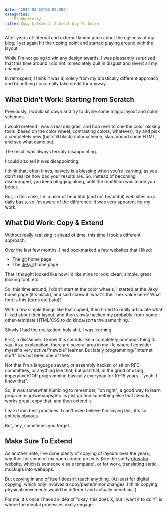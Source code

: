 ```yaml
---
date: "2014-02-03T00:00:00Z"
categories:
  - Productivity
title: Copy & Extend, A Great Way To Learn
---
```



After years of internal and external lamentation about the ugliness of my blog, I yet again hit the tipping point and started playing around with the layout.

While I'm not going to win any design awards, I was pleasantly surprised that this time around I did not immediately quit in disgust and revert all my changes.

In retrospect, I think it was a) solely from my drastically different approach, and b) nothing I can really take credit for anyway.

What Didn't Work: Starting from Scratch
---------------------------------------

Previously, I would sit down and try to divine some magic layout and color schemes.

I would pretend I was a real designer, and hop over to one the color picking tools (based on the color wheel, contrasting colors, whatever), try and pick a completely new (but still black) color scheme, slap around some HTML, and see what came out.

The result was always terribly disappointing.

I could also tell it was disappointing.

I think that, often times, naivety is a blessing when you're learning, as you don't realize how bad your results are. So, instead of becoming discouraged, you keep plugging along, until the repetition was made you better.

But, in this case, I'm a user of beautiful (and not beautiful) web sites on a daily basis, so I'm aware of the difference. It was very apparent for my work.

What Did Work: Copy & Extend
----------------------------

Without really realizing it ahead of time, this time I took a different approach.

Over the last few months, I had bookmarked a few websites that I liked:

* The [git](http://git-scm.com/) home page
* The [Jekyll](http://jekyllrb.com/docs/home/) home page

That I thought looked like how I'd like mine to look: clean, simple, great looking font, etc.

So, this time around, I didn't start at the color wheels, I started at the Jekyll home page (it's black), and said screw it, what's their hex value here? What font is this (turns out Lato)?

With a few simple things like that copied, then I tried to really articulate what I liked about their layout, and then slowly hacked my probably-from-some-other-template HTML/CSS to do kinda/sorta the same thing.

Slowly I had the realization: holy shit, I was learning.

First, a disclaimer: I know this sounds like a completely pompous thing to say. As a explanation, there are several area in my life where I consider myself a very active/"newbie" learner. But lately programming/"Internet stuff" has not been one of them.

Not that I'm a language savant, or assembly hacker, or sit on RFC committees, or anything like that; but just that, in the grind of using imperative/OOP programming basically everyday for 10-15 years..."yeah, I know that".

So, it was somewhat humbling to remember, "oh right", a good way to learn programming/webapps/etc. is just go find something else that already works great, copy that, and then extend it.

Learn from best practices. I can't even believe I'm saying this, it's so entirely obvious.

But, hey, sometimes you forget.

Make Sure To Extend
-------------------

As another note, I've done plenty of copying of layouts over the years; whether for some of my open source projects (like the spiffy [dtonator](http://www.dtonator.org) website, which is someone else's template), or for work, translating static mockups into webapps.

But copying in and of itself doesn't teach anything. (At least for digital copying, which only involves a copy/paste/minor changes; I think copying physical movements would be different and actually beneficial.)

For me, it's once I have an idea of "okay, this does X, but I want it to do Y" is where the mental processes really engage.






